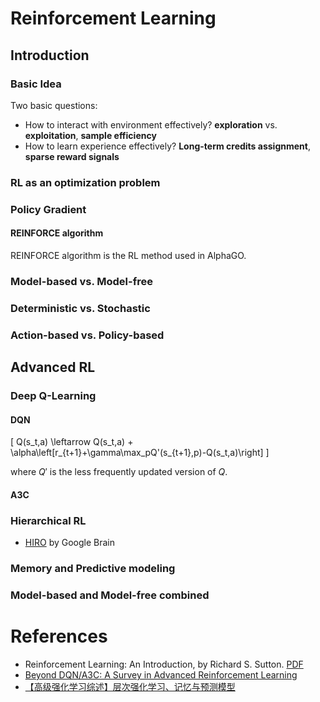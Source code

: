 
# Reinforcement Learning

## Introduction

### Basic Idea

Two basic questions:
  * How to interact with environment effectively? **exploration** vs. **exploitation**, **sample efficiency**
  * How to learn experience effectively? **Long-term credits assignment**, **sparse reward signals**

### RL as an optimization problem

### Policy Gradient

#### REINFORCE algorithm
REINFORCE algorithm is the RL method used in AlphaGO.

### Model-based vs. Model-free

### Deterministic vs. Stochastic

### Action-based vs. Policy-based

## Advanced RL

### Deep Q-Learning

#### DQN

\[
Q(s_t,a) \leftarrow Q(s_t,a) + \alpha\left[r_{t+1}+\gamma\max_pQ'(s_{t+1},p)-Q(s_t,a)\right]
\]

where $Q'$ is the less frequently updated version of  $Q$.

#### A3C

### Hierarchical RL

  * [HIRO](https://arxiv.org/pdf/1805.08296.pdf) by Google Brain

### Memory and Predictive modeling

### Model-based and Model-free combined

# References

  * Reinforcement Learning: An Introduction, by Richard S. Sutton. [PDF](http://incompleteideas.net/book/bookdraft2017nov5.pdf)
  * [Beyond DQN/A3C: A Survey in Advanced Reinforcement Learning](https://towardsdatascience.com/advanced-reinforcement-learning-6d769f529eb3)
  * [【高级强化学习综述】层次强化学习、记忆与预测模型](https://mp.weixin.qq.com/s/V7RESEm4xzhW8tXEjKjn1Q)

